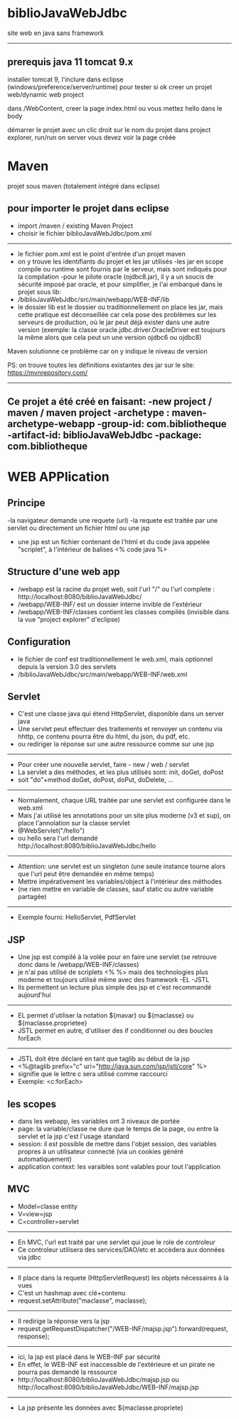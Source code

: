 # biblioJavaWebJdbc
site web en java sans framework

-----------------------------

prerequis
java 11
tomcat 9.x
-----------------------------
installer tomcat 9, 
l'inclure dans eclipse (windows/preference/server/runtime)
pour tester si ok
creer un projet web/dynamic web project

dans /WebContent, creer la page index.html ou vous mettez hello dans le body

démarrer le projet avec un clic droit sur le nom du projet dans project explorer, run/run on server
vous devez voir la page créée

Maven
================================================================================
projet sous maven (totalement intégré dans eclipse)

pour importer le projet dans eclipse
-----------------------------
- import /maven / existing Maven Project
- choisir le fichier biblioJavaWebJdbc/pom.xml
-----------------------------

- le fichier pom.xml est le point d'entrée d'un projet maven
- on y trouve les identifiants du projet et les jar utilisés
-les jar en scope compile ou runtime sont fournis par le serveur, mais sont indiqués pour la compilation
-pour le pilote oracle (ojdbc8.jar), il y a un soucis de sécurité imposé par oracle, et pour simplifier, je l'ai embarqué dans le projet 
sous lib:
- /biblioJavaWebJdbc/src/main/webapp/WEB-INF/lib
- le dossier lib est le dossier ou traditionnellement on place les jar,
mais cette pratique est déconseillée car cela pose des problèmes sur les serveurs de production, où le jar peut déjà exister dans une autre version (exemple: la classe oracle.jdbc.driver.OracleDriver est toujours la même alors que cela peut un une version ojdbc6 ou ojdbc8)

Maven solutionne ce problème car on y indique le niveau de version

PS: on trouve toutes les définitions existantes des jar sur le site:
https://mvnrepository.com/ 

-----------------------------
Ce projet a été créé en faisant:
-new project / maven / maven project
-archetype : maven-archetype-webapp
-group-id: com.bibliotheque
-artifact-id: biblioJavaWebJdbc
-package: com.bibliotheque
-----------------------------

WEB APPlication
================================================================================
Principe
-----------------------------
-la navigateur demande une requete (url)
-la requete est traitée par une servlet ou directement un fichier html ou une jsp
- une jsp est un fichier contenant de l'html et du code java appelée "scriplet", à l'intérieur de balises <% code java %>

Structure d'une web app
-----------------------------
- /webapp est la racine du projet web, soit l'url "/" ou l'url complete : http://localhost:8080/biblioJavaWebJdbc/
- /webapp/WEB-INF/ est un dossier interne invible de l'extérieur
- /webapp/WEB-INF/classes contient les classes compilés (invisible dans la vue "project explorer" d'eclipse) 

Configuration
-----------------------------
- le fichier de conf est traditionnellement le web.xml, mais optionnel depuis la version 3.0 des servlets
- /biblioJavaWebJdbc/src/main/webapp/WEB-INF/web.xml

Servlet
-----------------------------
- C'est une classe java qui étend HttpServlet, disponible dans un server java
- Une servlet peut effectuer des traitements et renvoyer un contenu via hhttp, ce contenu pourra être du html, du json, du pdf, etc.
- ou rediriger la réponse sur une autre ressource comme sur une jsp
--------------
- Pour créer une nouvelle servlet, faire - new / web / servlet
- La servlet a des méthodes, et les plus utilisés sont: init, doGet, doPost
- soit "do"+method doGet, doPost, doPut, doDelete, ...
--------------
- Normalement, chaque URL traitée par une servlet est configurée dans le web.xml
- Mais j'ai utilisé les annotations pour un site plus moderne (v3 et sup), on place l'annolation sur la classe servlet
- @WebServlet("/hello")
- ou hello sera l'url demandé http://localhost:8080/biblioJavaWebJdbc/hello
-----------
- Attention: une servlet est un singleton (une seule instance tourne alors que l'url peut être demandée en même temps)
- Mettre impérativement les variables/object à l'intérieur des méthodes
- (ne rien mettre en variable de classes, sauf static ou autre variable partagée)
------
- Exemple fourni: HelloServlet, PdfServlet

JSP
-----------------------------
- Une jsp est compilé à la volée pour en faire une servlet (se retrouve donc dans le /webapp/WEB-INF/classes)
- je n'ai pas utilisé de scriplets <% %> mais des technologies plus moderne et toujours utilisé même avec des framework
-EL
-JSTL
- Ils permettent un lecture plus simple des jsp et c'est recommandé aujourd'hui
-----------------------------
- EL permet d'utiliser la notation ${mavar} ou ${maclasse} ou ${maclasse.proprietee}
- JSTL permet en autre, d'utiliser des if conditionnel ou des boucles forEach
-----------------------------
- JSTL doit être déclaré en tant que taglib au début de la jsp
- <%@taglib prefix="c" uri="http://java.sun.com/jsp/jstl/core" %>
- signifie que le lettre c sera utilisé comme raccourci
- Exemple: <c:forEach>

les scopes
-----------------------------
- dans les webapp, les variables ont 3 niveaux de portée
- page: la variable/classe ne dure que le temps de la page, ou entre la servlet et la jsp
c'est l'usage standard
- session: il est possible de mettre dans l'objet session, des variables propres à un utilisateur connecté (via un cookies généré automatiquement)
- application context: les varaibles sont valables pour tout l'application

MVC
-----------------------------
- Model=classe entity
- V=view=jsp
- C=controller=servlet
----
- En MVC, l'url est traité par une servlet qui joue le role de controleur
- Ce controleur utilisera des services/DAO/etc et accèdera aux données via jdbc
----
- Il place dans la requete (HttpServletRequest) les objets nécessaires à la vues 
- C'est un hashmap avec clé+contenu
- request.setAttribute("maclasse", maclasse);
---
- Il redirige la réponse vers la jsp
- request.getRequestDispatcher("/WEB-INF/majsp.jsp").forward(request, response);	
----
- ici, la jsp est placé dans le WEB-INF par sécurité
- En effet, le WEB-INF est inaccessible de l'extérieure et un pirate ne pourra pas demandé la ressource 
- http://localhost:8080/biblioJavaWebJdbc/majsp.jsp ou http://localhost:8080/biblioJavaWebJdbc/WEB-INF/majsp.jsp
----
- La jsp présente les données avec ${maclasse.propriete}








